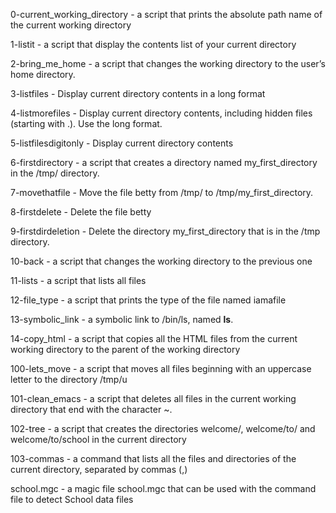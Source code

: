 0-current_working_directory - a script that prints the absolute path name of the current working directory

1-listit  - a script that display the contents list of your current directory

2-bring_me_home - a script that changes the working directory to the user’s home directory.

3-listfiles - Display current directory contents in a long format

4-listmorefiles - Display current directory contents, including hidden files (starting with .). Use the long format.

5-listfilesdigitonly  - Display current directory contents

6-firstdirectory  - a script that creates a directory named my_first_directory in the /tmp/ directory.

7-movethatfile  - Move the file betty from /tmp/ to /tmp/my_first_directory.

8-firstdelete - Delete the file betty

9-firstdirdeletion  - Delete the directory my_first_directory that is in the /tmp directory.

10-back - a script that changes the working directory to the previous one

11-lists  - a script that lists all files

12-file_type  - a script that prints the type of the file named iamafile

13-symbolic_link  - a symbolic link to /bin/ls, named __ls__.

14-copy_html  - a script that copies all the HTML files from the current working directory to the parent of the working directory

100-lets_move - a script that moves all files beginning with an uppercase letter to the directory /tmp/u

101-clean_emacs - a script that deletes all files in the current working directory that end with the character ~.

102-tree  - a script that creates the directories welcome/, welcome/to/ and welcome/to/school in the current directory

103-commas  - a command that lists all the files and directories of the current directory, separated by commas (,)

school.mgc  - a magic file school.mgc that can be used with the command file to detect School data files
